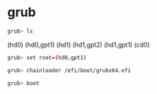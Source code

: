 # grub

```bash
grub> ls
```

(hd0) (hd0,gpt1) (hd1) (hd1,gpt2) (hd1,gpt1) (cd0)

```bash
grub> set root=(hd0,gpt1)
```

```bash
grub> chainloader /efi/boot/grubx64.efi
```

```bash
grub> boot
```
